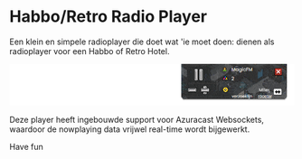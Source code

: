 # Habbo/Retro Radio Player

Een klein en simpele radioplayer die doet wat 'ie moet doen: dienen als radioplayer voor een Habbo of Retro Hotel. 

![Demo GIF](images/player.gif)

Deze player heeft ingebouwde support voor Azuracast Websockets, waardoor de nowplaying data vrijwel real-time wordt bijgewerkt. 

Have fun